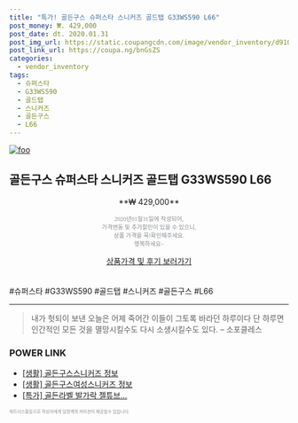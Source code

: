 ```yaml
--- 
title: "특가! 골든구스 슈퍼스타 스니커즈 골드탭 G33WS590 L66" 
post_money: ₩. 429,000 
post_date: dt. 2020.01.31 
post_img_url: https://static.coupangcdn.com/image/vendor_inventory/d910/4d722acb296f70056cf30b63cc3b1ee22e6a0256f218867629ee3fad6a08.jpg 
post_link_url: https://coupa.ng/bnGsZS 
categories: 
  - vendor_inventory 
tags: 
  - 슈퍼스타 
  - G33WS590 
  - 골드탭 
  - 스니커즈 
  - 골든구스 
  - L66 
--- 
```

[![foo](https://static.coupangcdn.com/image/vendor_inventory/d910/4d722acb296f70056cf30b63cc3b1ee22e6a0256f218867629ee3fad6a08.jpg)](https://coupa.ng/bnGsZS) 

## 골든구스 슈퍼스타 스니커즈 골드탭 G33WS590 L66 
<p style="text-align: center;">**₩ 429,000**</p> 
<p style="text-align: center;"><span style="color: #898c8f; font-family: Georgia,Times,serif; font-size: 0.75em;">2020년01월31일에 작성되어, <br>가격변동 및 추가할인이 있을 수 있으니,<br> 상품 가격을 꼭!확인해주세요.<br>행복하세요~</span> 
</p>	 
<div markdown="0" style="text-align: center;"><a href="https://coupa.ng/bnGsZS" class="btn btn--success">상품가격 및 후기 보러가기</a></div> 
<br><br> 
  #슈퍼스타 #G33WS590 #골드탭 #스니커즈 #골든구스 #L66 
<hr> 

> 내가 헛되이 보낸 오늘은 어제 죽어간 이들이 그토록 바라던 하루이다 단 하루면 인간적인 모든 것을 멸망시킬수도 다시 소생시킬수도 있다. – 소포클레스 


### POWER LINK

* <a href="https://blog.naver.com/fash111/221767999713" target="_blank"> [생활] 골든구스스니커즈 정보 </a>
* <a href="https://blog.naver.com/fasyy4321/221759933215" target="_blank"> [생활] 골든구스여성스니커즈 정보 </a>
* <a href="https://blog.naver.com/an0733/221786069303" target="_blank">[특가] 골든라벨 발가락 젤튜브...</a>

<span style="color: #898c8f; font-family: Georgia,Times,serif; font-size: 0.55em;">파트너스활동으로 작성자에게 일정액의 커미션이 제공될수 있습니다.</span> 
